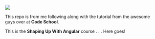 ![](https://lh3.googleusercontent.com/lolsrbzUYTghwvcqMqNb5rN0I8kQ5k1DeAcQTiTTO134THHsWlIyMLlRqrJcpUVq2LTawraV0e3abB29YueRvRLFIveH3xJz1x2HwEi1zeOUAD8jEYSX-bqhm_HnTQrlHA)

This repo is from me following along with the tutorial from the awesome guys over at **Code School**.

This is the **Shaping Up With Angular** course . . . Here goes!
